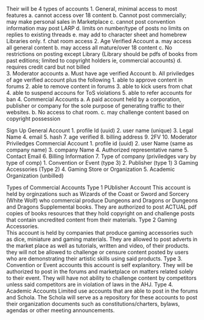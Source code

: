 Their will be 4 types of accounts 
    1. General, minimal access to most features
        a. cannot access over 18 content
        b. Cannot post commercially; may make personal sales in Marketplace
        c. cannot post convention information may post LARP 
        d. limits on number/type of posts no limits on replies to existing threads
        e. may add to character sheet and homebrew Libraries only.
        f. chat room access
    2. Age Verified Account
        a. may access all general content
        b. may access all mature/over 18 content
        c. No restrictions on posting except Library {Library should be pdfs of books from past editions; limited to copyright holders ie, commercial accounts}
        d. requires credit card but not billed        
    3. Moderator accounts
        a. Must have age verified Account
        b. All priviledges of age verified account plus the following
            1. able to approve content in forums
            2. able to remove content in forums
            3. able to kick users from chat
            4. able to suspend accouns for ToS violations
            5. able to refer accounts for ban
    4. Commercial Accounts
        a. A paid account held by a corporation, publisher or company for the sole purpose of generating traffic to their websites.
        b. No access to chat room.
        c. may challenge content based on copyright possession

Sign Up
    General Account
    1. profile Id (uuid)
    2. user name (unique)
    3. Legal Name
    4. email
    5. hash
    7. age verified
    8. billing address
    9. 2FV
    10. Moderator Priviledges
    Commercial Account
    1. profile id (uuid)
    2. user Name (same as company name)
    3. company Name
    4. Authorized representative name
    5. Contact Email
    6. Billing Information
    7. Type of company (priviledges vary by type of comp)
        1. Convention or Event (type 3)
        2. Publisher (type 1)
        3 Gaming Accessories (Type 2)
        4. Gaming Store or Organization
        5. Academic Organization (unbilled)

Types of Commercial Accounts
Type 1 PUblisher Account
    This account is held by orginzations such as Wizards of the Coast or Sword and Sorcery (White Wolf) who commercial produce Dungeons and Dragons or Dungeons and Dragons Supplemental books.  They are authorized to post ACTUAL pdf copies of books resources that they hold copyright on and challenge posts that contain uncredited content from their materials.
Type 2 Gaming Accessories.  
    This account is held by companies that produce gaming accessories such as dice, miniature and gaming materials. They are allowed to post adverts in the market place as well as tutorials, written and video, of their products. they will not be allowed to challenge or censure content posted by users who are demonstrating their artistic skills using said products.
Type 3. Convention or Event accounts
    this account is self explanitory.  They will be authorized to post in the forums and marketplace on matters related solely to their event.  They will have not ability to challenge content by competitors unless said competitors are in violation of laws in the AHJ.
Type 4. Academic Accounts
    Limited use accounts that are able to post in the forums and Schola.  The Schola will serve as a repository for these accounts to post their organization documents such as constitutions/charters, bylaws, agendas or other meeting announcements.


    